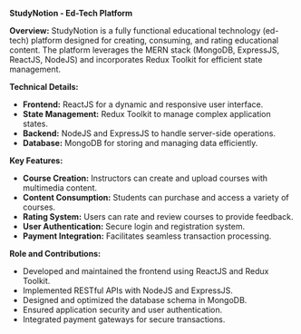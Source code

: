 **StudyNotion - Ed-Tech Platform**

**Overview:**
StudyNotion is a fully functional educational technology (ed-tech) platform designed for creating, consuming, and rating educational content. The platform leverages the MERN stack (MongoDB, ExpressJS, ReactJS, NodeJS) and incorporates Redux Toolkit for efficient state management.

**Technical Details:**
- **Frontend:** ReactJS for a dynamic and responsive user interface.
- **State Management:** Redux Toolkit to manage complex application states.
- **Backend:** NodeJS and ExpressJS to handle server-side operations.
- **Database:** MongoDB for storing and managing data efficiently.

**Key Features:**
- **Course Creation:** Instructors can create and upload courses with multimedia content.
- **Content Consumption:** Students can purchase and access a variety of courses.
- **Rating System:** Users can rate and review courses to provide feedback.
- **User Authentication:** Secure login and registration system.
- **Payment Integration:** Facilitates seamless transaction processing.

**Role and Contributions:**
- Developed and maintained the frontend using ReactJS and Redux Toolkit.
- Implemented RESTful APIs with NodeJS and ExpressJS.
- Designed and optimized the database schema in MongoDB.
- Ensured application security and user authentication.
- Integrated payment gateways for secure transactions.
